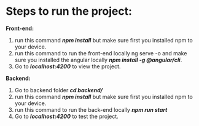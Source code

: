 # Steps to run the project:

**Front-end:**
1. run this command ***npm install*** but make sure first you installed npm to your device.
2. run this command to run the front-end locally ng serve -o and make sure you installed the angular locally ***npm install -g @angular/cli***.
3. Go to ***localhost:4200*** to view the project.

**Backend:**
1. Go to backend folder ***cd backend/***
2. run this command ***npm install*** but make sure first you installed npm to your device.
3. run this command to run the back-end locally ***npm run start***
4. Go to ***localhost:4200*** to test the project.
